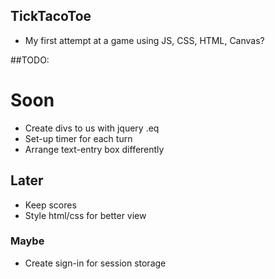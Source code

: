 ## TickTacoToe

* My first attempt at a game using JS, CSS, HTML, Canvas?

##TODO:

# Soon

* Create divs to us with jquery .eq
* Set-up timer for each turn
* Arrange text-entry box differently

## Later

* Keep scores
* Style html/css for better view

### Maybe

* Create sign-in for session storage
